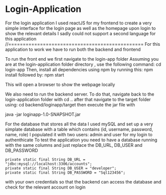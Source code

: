 # Login-Application
For the login application I used reactJS for my frontend to create a very simple interface for the login page as well as the homepage upon login to show the relevant details
I sadly could not support a second language for this application
//===============================================
For this application to work we have to run both the backend and frontend

To run the front end we first navigate to the login-app folder
Assuming you are at the login-application folder directory , use the following command: cd  login-app
Then, install all dependencies using npm by running this:
npm install
followed by:
npm start

This will open a browser to show the webpage locally

We also need to run the backend  server. To do that, navigate back to the login-application folder with cd ..
after that navigate to the target folder using:
cd backend/loginapp/target
then execute the jar file with 

java -jar loginapp-1.0-SNAPSHOT.jar

For the database that stores all the data I used mySQL and set up a very simplate database with a table which contains (id, username, password, name, role)
I populated it with two users: admin and user for my login to authenthicate
To test the application you need to have a database running with the same columns and just replace the DB_URL, DB_USER and DB_PASSWORD 

    private static final String DB_URL = "jdbc:mysql://localhost:3306/accounts";
    private static final String DB_USER = "developer";
    private static final String DB_PASSWORD = "Sql123456";

with your own credentials so that the backend can access the database and check for the relevant account on login
